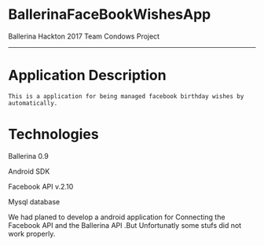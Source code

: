 # BallerinaFaceBookWishesApp
Ballerina Hackton 2017 Team Condows Project
___________________________________________

Application Description
=======================
    This is a application for being managed facebook birthday wishes by automatically. 
    
Technologies
============
Ballerina 0.9

Android SDK

Facebook API v.2.10

Mysql database
    

We had planed to develop a android application for Connecting the Facebook API and the Ballerina API .But Unfortunatly some stufs did not work properly.



